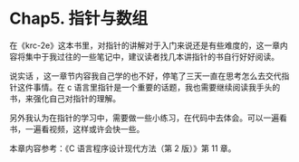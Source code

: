 # Chap5. 指针与数组

在《krc-2e》这本书里，对指针的讲解对于入门来说还是有些难度的，这一章内容将集中于我过往的一些笔记中，建议读者找几本讲指针的书自行好好阅读。

说实话 ，这一章节内容我自己学的也不好，停笔了三天一直在思考怎么去交代指针这件事情。在 c 语言里指针是一个重要的话题，我也需要继续阅读我手头的书，来强化自己对指针的理解。

另外我认为在指针的学习中，需要做一些小练习，在代码中去体会。可以一遍看书，一遍看视频，这样或许会快一些。

本章内容参考：《C 语言程序设计现代方法（第 2 版）》第 11 章。
